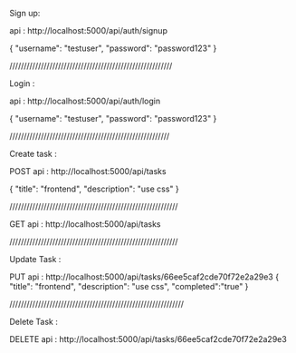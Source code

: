 Sign up:

api : http://localhost:5000/api/auth/signup

{
  "username": "testuser",
  "password": "password123"
}

/////////////////////////////////////////////////////////

Login :

api : http://localhost:5000/api/auth/login

{
  "username": "testuser",
  "password": "password123"
}

////////////////////////////////////////////////////////

Create task :

POST api :  http://localhost:5000/api/tasks

{
  "title": "frontend",
  "description": "use css"
}

///////////////////////////////////////////////////////////

GET api : http://localhost:5000/api/tasks

///////////////////////////////////////////////////////////

Update Task :

PUT api : http://localhost:5000/api/tasks/66ee5caf2cde70f72e2a29e3
{
  "title": "frontend",
  "description": "use css",
  "completed":"true"
}

/////////////////////////////////////////////////////////////

Delete Task :

DELETE api : http://localhost:5000/api/tasks/66ee5caf2cde70f72e2a29e3
